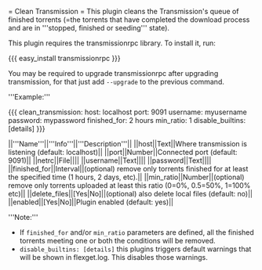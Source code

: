= Clean Transmission =
This plugin cleans the Transmission's queue of finished torrents (=the torrents that have completed the download process and are in '''stopped, finished or seeding''' state).

This plugin requires the transmissionrpc library. To install it, run:

{{{
easy_install transmissionrpc
}}}

You may be required to upgrade transmissionrpc after upgrading transmission, for that just add `--upgrade` to the previous command.

'''Example:'''

{{{
clean_transmission:
  host: localhost
  port: 9091
  username: myusername
  password: mypassword
  finished_for: 2 hours
  min_ratio: 1
disable_builtins: [details]
}}}

||'''Name'''||'''Info'''||'''Description'''||
||host||Text||Where transmission is listening (default: localhost)||
||port||Number||Connected port (default: 9091)||
||netrc||File||||
||username||Text||||
||password||Text||||
||finished_for||Interval||(optional) remove only torrents finished for at least the specified time (1 hours, 2 days, etc).||
||min_ratio||Number||(optional) remove only torrents uploaded at least this ratio (0=0%, 0.5=50%, 1=100% etc)||
||delete_files||[Yes|No]||(optional) also delete local files (default: no)||
||enabled||[Yes|No]||Plugin enabled (default: yes)||

'''Note:'''

- If `finished_for` and/or `min_ratio` parameters are defined, all the finished torrents meeting one or both the conditions will be removed.
- `disable_builtins: [details]` this plugins triggers default warnings that will be shown in flexget.log. This disables those warnings. 